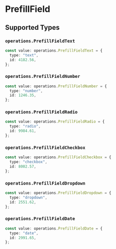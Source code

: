 # PrefillField


## Supported Types

### `operations.PrefillFieldText`

```typescript
const value: operations.PrefillFieldText = {
  type: "text",
  id: 4182.56,
};
```

### `operations.PrefillFieldNumber`

```typescript
const value: operations.PrefillFieldNumber = {
  type: "number",
  id: 1246.35,
};
```

### `operations.PrefillFieldRadio`

```typescript
const value: operations.PrefillFieldRadio = {
  type: "radio",
  id: 9984.61,
};
```

### `operations.PrefillFieldCheckbox`

```typescript
const value: operations.PrefillFieldCheckbox = {
  type: "checkbox",
  id: 8002.57,
};
```

### `operations.PrefillFieldDropdown`

```typescript
const value: operations.PrefillFieldDropdown = {
  type: "dropdown",
  id: 2551.62,
};
```

### `operations.PrefillFieldDate`

```typescript
const value: operations.PrefillFieldDate = {
  type: "date",
  id: 2991.65,
};
```

